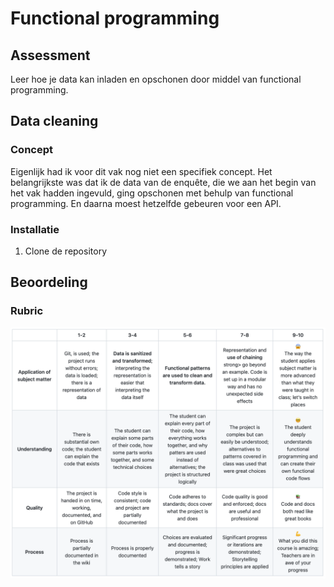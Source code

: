 # Functional programming

## Assessment

Leer hoe je data kan inladen en opschonen door middel van functional programming.


## Data cleaning

### Concept

Eigenlijk had ik voor dit vak nog niet een specifiek concept. Het belangrijkste was dat ik de data van de enquête, die we aan het begin van het vak hadden ingevuld, ging opschonen met behulp van functional programming. En daarna moest hetzelfde gebeuren voor een API.

### Installatie

1. Clone de repository


## Beoordeling

### Rubric

![Rubric](./rubric.png)
